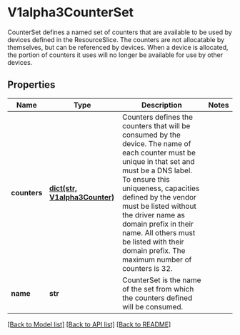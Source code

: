 # V1alpha3CounterSet

CounterSet defines a named set of counters that are available to be used by devices defined in the ResourceSlice.  The counters are not allocatable by themselves, but can be referenced by devices. When a device is allocated, the portion of counters it uses will no longer be available for use by other devices.
## Properties
Name | Type | Description | Notes
------------ | ------------- | ------------- | -------------
**counters** | [**dict(str, V1alpha3Counter)**](V1alpha3Counter.md) | Counters defines the counters that will be consumed by the device. The name of each counter must be unique in that set and must be a DNS label.  To ensure this uniqueness, capacities defined by the vendor must be listed without the driver name as domain prefix in their name. All others must be listed with their domain prefix.  The maximum number of counters is 32. | 
**name** | **str** | CounterSet is the name of the set from which the counters defined will be consumed. | 

[[Back to Model list]](../README.md#documentation-for-models) [[Back to API list]](../README.md#documentation-for-api-endpoints) [[Back to README]](../README.md)


